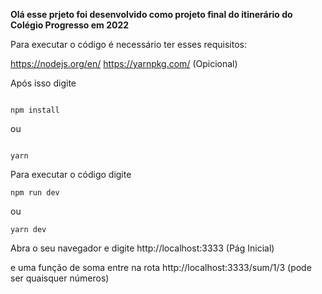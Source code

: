 **Olá esse prjeto foi desenvolvido como projeto final do itinerário do Colégio Progresso em 2022**

Para executar o código é necessário ter esses requisitos: 

https://nodejs.org/en/
https://yarnpkg.com/ (Opicional)

Após isso digite

```

npm install 

```

ou 

```

yarn

```

Para executar o código digite

```
npm run dev

```

ou 

```
yarn dev

```

Abra o seu navegador e digite http://localhost:3333 (Pág Inicial)

e uma função de soma entre na rota http://localhost:3333/sum/1/3 (pode ser quaisquer números)